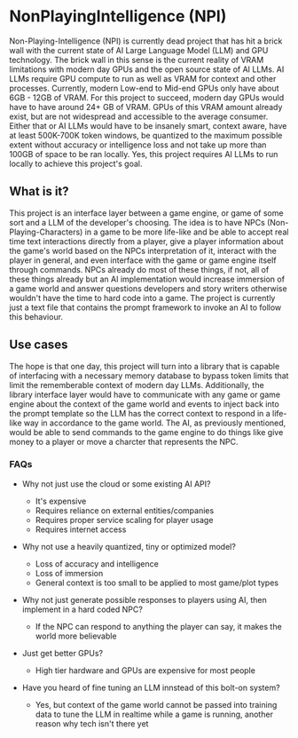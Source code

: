 # NonPlayingIntelligence (NPI)

Non-Playing-Intelligence (NPI) is currently dead project that has hit a brick wall with the current state of AI Large Language Model (LLM) and GPU technology.
The brick wall in this sense is the current reality of VRAM limitations with modern day GPUs and the open source state of AI LLMs. AI LLMs require GPU compute to run as well
as VRAM for context and other processes. Currently, modern Low-end to Mid-end GPUs only have about 6GB - 12GB of VRAM. For this project to succeed, modern day GPUs would
have to have around 24+ GB of VRAM. GPUs of this VRAM amount already exist, but are not widespread and accessible to the average consumer. Either that or AI LLMs would have
to be insanely smart, context aware, have at least 500K-700K token windows, be quantized to the maximum possible extent without accuracy or intelligence loss and
not take up more than 100GB of space to be ran locally. Yes, this project requires AI LLMs to run locally to achieve this project's goal.

## What is it?

This project is an interface layer between a game engine, or game of some sort and a LLM of the developer's choosing. The idea is to have NPCs (Non-Playing-Characters) in a game
to be more life-like and be able to accept real time text interactions directly from a player, give a player information about the game's world based on the NPCs interpretation of it, interact with the player in general,
and even interface with the game or game engine itself through commands. NPCs already do most of these things, if not, all of these things already but an AI implementation would increase immersion of a game world and answer questions
developers and story writers otherwise wouldn't have the time to hard code into a game. The project is currently just a text file that contains the prompt framework to invoke an AI to follow this behaviour.

## Use cases

The hope is that one day, this project will turn into a library that is capable of interfacing with a necessary memory database to bypass token limits that limit the rememberable context of modern day LLMs.
Additionally, the library interface layer would have to communicate with any game or game engine about the context of the game world and events to inject back into the
prompt template so the LLM has the correct context to respond in a life-like way in accordance to the game world. The AI, as previously mentioned, would be able to send commands to the game engine to do things
like give money to a player or move a charcter that represents the NPC.

### FAQs

- Why not just use the cloud or some existing AI API?
  - It's expensive
  - Requires reliance on external entities/companies
  - Requires proper service scaling for player usage
  - Requires internet access

- Why not use a heavily quantized, tiny or optimized model?
  - Loss of accuracy and intelligence
  - Loss of immersion
  - General context is too small to be applied to most game/plot types

- Why not just generate possible responses to players using AI, then implement in a hard coded NPC?
  - If the NPC can respond to anything the player can say, it makes the world more believable

- Just get better GPUs?
  - High tier hardware and GPUs are expensive for most people

- Have you heard of fine tuning an LLM innstead of this bolt-on system?
  - Yes, but context of the game world cannot be passed into training data to tune the LLM in realtime while a game is running, another reason why tech isn't there yet
